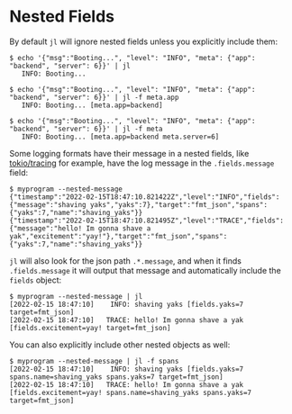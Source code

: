 # Nested Fields

By default `jl` will ignore nested fields unless you explicitly include them:

    $ echo '{"msg":"Booting...", "level": "INFO", "meta": {"app": "backend", "server": 6}}' | jl
       INFO: Booting...

    $ echo '{"msg":"Booting...", "level": "INFO", "meta": {"app": "backend", "server": 6}}' | jl -f meta.app
       INFO: Booting... [meta.app=backend]

    $ echo '{"msg":"Booting...", "level": "INFO", "meta": {"app": "backend", "server": 6}}' | jl -f meta
       INFO: Booting... [meta.app=backend meta.server=6]


Some logging formats have their message in a nested fields, like
[tokio/tracing](https://docs.rs/tracing-subscriber/latest/tracing_subscriber/fmt/format/struct.Json.html#example-output)
for example, have the log message in the `.fields.message` field:

    $ myprogram --nested-message
    {"timestamp":"2022-02-15T18:47:10.821422Z","level":"INFO","fields":{"message":"shaving yaks","yaks":7},"target":"fmt_json","spans":{"yaks":7,"name":"shaving_yaks"}}
    {"timestamp":"2022-02-15T18:47:10.821495Z","level":"TRACE","fields":{"message":"hello! Im gonna shave a yak","excitement":"yay!"},"target":"fmt_json","spans":{"yaks":7,"name":"shaving_yaks"}}

`jl` will also look for the json path `.*.message`, and when it finds `.fields.message` it will output that message and automatically include the `fields` object:

    $ myprogram --nested-message | jl
    [2022-02-15 18:47:10]    INFO: shaving yaks [fields.yaks=7 target=fmt_json]
    [2022-02-15 18:47:10]   TRACE: hello! Im gonna shave a yak [fields.excitement=yay! target=fmt_json]

You can also explicitly include other nested objects as well:

    $ myprogram --nested-message | jl -f spans
    [2022-02-15 18:47:10]    INFO: shaving yaks [fields.yaks=7 spans.name=shaving_yaks spans.yaks=7 target=fmt_json]
    [2022-02-15 18:47:10]   TRACE: hello! Im gonna shave a yak [fields.excitement=yay! spans.name=shaving_yaks spans.yaks=7 target=fmt_json]
